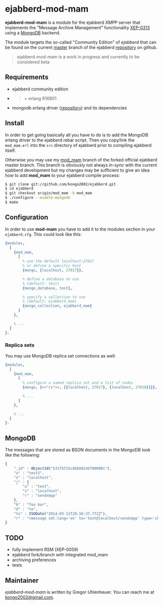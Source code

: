 # ejabberd-mod-mam

**ejabberd-mod-mam** is a module for the ejabberd XMPP server that implements
the "Message Archive Management" functionality [XEP-0313][xep] using a
[MongoDB][mongo] backend.

The module targets the so-called "Community Edition" of *ejabberd* that can be
found on the current [master][master] branch of the ejabberd
[repository][master] on github.

> ejabberd-mod-mam is a work in progress and currently to be considered beta


## Requirements

* ejabberd community edition
* >= erlang R16B01
* mongodb erlang driver ([repository][driver]) and its dependencies


## Install

In order to get going basically all you have to do is to add the MongoDB erlang
driver to the ejabberd rebar script. Then you copy/link the `mod_mam.erl` into
the `src` directory of ejabberd prior to compiling ejabberd itself.

Otherwise you may use my [mod\_mam][mam-ejabberd] branch of the forked official
ejabberd master branch. This branch is obviously not always *in-sync* with the
current ejabberd development but my changes may be sufficient to give an idea
how to add **mod\_mam** to your ejabberd compile process:

``` bash
$ git clone git://github.com/kongo2002/ejabberd.git
$ cd ejabberd
$ git checkout origin/mod_mam -b mod_mam
$ ./configure --enable-mongodb
$ make
```


## Configuration

In order to use **mod-mam** you have to add it to the modules section in your
`ejabberd.cfg`. This could look like this:

``` erlang
{modules,
  [
    {mod_mam,
      [
        % use the default localhost:27017
        % or define a specific host
        {mongo, {localhost, 27017}},

        % define a database to use
        % (default: test)
        {mongo_database, test},

        % specify a collection to use
        % (default: ejabberd_mam)
        {mongo_collection, ejabberd_mam}
      ]
    },

    % ...
  ]
}.
```


### Replica sets

You may use MongoDB replica set connections as well:


``` erlang
{modules,
  [
    {mod_mam,
      [
        % configure a named replica set and a list of nodes
        {mongo, {<<"rs">>, [{localhost, 27017}, {localhost, 27018}]}},

        % ...
      ]
    },

    % ...
  ]
}.

```


## MongoDB

The messages that are stored as BSON documents in the MongoDB look like the
following:

``` javascript
{
    "_id" : ObjectId("531f6f25cdbb08145f000001"),
    "u" : "test2",
    "s" : "localhost",
    "j" : {
        "u" : "test",
        "s" : "localhost",
        "r" : "sendxmpp"
    },
    "b" : "foo bar",
    "d" : "to",
    "ts" : ISODate("2014-03-11T20:16:37.772Z"),
    "r" : "<message xml:lang='en' to='test@localhost/sendxmpp' type='chat'><body>foo bar</body><subject/></message>"
}
```


## TODO

* fully implement RSM (XEP-0059)
* ejabberd fork/branch with integrated mod\_mam
* archiving preferences
* tests


## Maintainer

*ejabberd-mod-mam* is written by Gregor Uhlenheuer. You can reach me at
<kongo2002@gmail.com>.


[xep]: http://xmpp.org/extensions/xep-0313.html
[mongo]: http://mongodb.org
[master]: https://github.com/processone/ejabberd/tree/master
[driver]: https://github.com/mongodb/mongodb-erlang/tree/master
[mam-ejabberd]: https://github.com/kongo2002/ejabberd/tree/mod_mam
